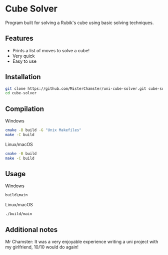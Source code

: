 # Cube Solver
Program built for solving a Rubik's cube using basic solving techniques. 

## Features
- Prints a list of moves to solve a cube!
- Very quick
- Easy to use

## Installation
```bash
git clone https://github.com/MisterChamster/uni-cube-solver.git cube-solver
cd cube-solver
```

## Compilation
Windows
```bash
cmake -B build -G "Unix Makefiles"
make -C build
```
Linux/macOS
```bash
cmake -B build
make -C build
```

## Usage
Windows
```bash
build\main
```
Linux/macOS
```bash
./build/main
```

## Additional notes
Mr Chamster: It was a very enjoyable experience writing a uni project with my girlfriend, 10/10 would do again!
